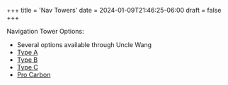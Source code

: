 +++
title = 'Nav Towers'
date = 2024-01-09T21:46:25-06:00
draft = false
+++

Navigation Tower Options:

- Several options available through Uncle Wang
- [Type A](https://unclewang.net/products/kove-450rally-torretta-di-navigazione)
- [Type B](https://unclewang.net/products/kove-450rally-rally-kit)
- [Type C](https://unclewang.net/products/rally-kit-for-kove-450rally)
- [Pro Carbon](https://unclewang.net/products/kove-450rally-rally-kit-carbon-fiber)
